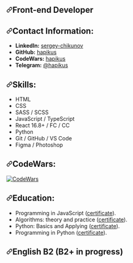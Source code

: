 <div class="Box-body p-4">
  <article class="markdown-body entry-content container-lg f5" itemprop="text">
    <h1 dir="auto">
      <a
        id="user-content-front-end-developer"
        class="anchor"
        aria-hidden="true"
        href="#front-end-developer"
        ><svg
          class="octicon octicon-link"
          viewBox="0 0 16 16"
          version="1.1"
          width="16"
          height="16"
          aria-hidden="true"
        >
          <path
            fill-rule="evenodd"
            d="M7.775 3.275a.75.75 0 001.06 1.06l1.25-1.25a2 2 0 112.83 2.83l-2.5 2.5a2 2 0 01-2.83 0 .75.75 0 00-1.06 1.06 3.5 3.5 0 004.95 0l2.5-2.5a3.5 3.5 0 00-4.95-4.95l-1.25 1.25zm-4.69 9.64a2 2 0 010-2.83l2.5-2.5a2 2 0 012.83 0 .75.75 0 001.06-1.06 3.5 3.5 0 00-4.95 0l-2.5 2.5a3.5 3.5 0 004.95 4.95l1.25-1.25a.75.75 0 00-1.06-1.06l-1.25 1.25a2 2 0 01-2.83 0z"
          ></path></svg></a
      >Front-end Developer
    </h1>
    <h2 dir="auto">
      <a
        id="user-content-contact-information"
        class="anchor"
        aria-hidden="true"
        href="#contact-information"
        ><svg
          class="octicon octicon-link"
          viewBox="0 0 16 16"
          version="1.1"
          width="16"
          height="16"
          aria-hidden="true"
        >
          <path
            fill-rule="evenodd"
            d="M7.775 3.275a.75.75 0 001.06 1.06l1.25-1.25a2 2 0 112.83 2.83l-2.5 2.5a2 2 0 01-2.83 0 .75.75 0 00-1.06 1.06 3.5 3.5 0 004.95 0l2.5-2.5a3.5 3.5 0 00-4.95-4.95l-1.25 1.25zm-4.69 9.64a2 2 0 010-2.83l2.5-2.5a2 2 0 012.83 0 .75.75 0 001.06-1.06 3.5 3.5 0 00-4.95 0l-2.5 2.5a3.5 3.5 0 004.95 4.95l1.25-1.25a.75.75 0 00-1.06-1.06l-1.25 1.25a2 2 0 01-2.83 0z"
          ></path></svg></a
      >Contact Information:
    </h2>
    <ul dir="auto">
      <li>
        <strong>LinkedIn:</strong>
        <a
          href="https://www.linkedin.com/in/sergey-chikunov-656946262/"
          rel="nofollow"
          >sergey-chikunov</a
        >
      </li>
      <li>
        <strong>GitHub:</strong>
        <a href="https://github.com/hapikus">hapikus</a>
      </li>
      <li>
        <strong>CodeWars:</strong>
        <a href="https://www.codewars.com/users/hapikus" rel="nofollow"
          >hapikus</a
        >
      </li>
      <li>
        <strong>Telegram:</strong>
        <a href="https://t.me/hapikus" rel="nofollow">@hapikus</a>
      </li>
    </ul>
    <h2 dir="auto">
      <a
        id="user-content-skills"
        class="anchor"
        aria-hidden="true"
        href="#skills"
        ><svg
          class="octicon octicon-link"
          viewBox="0 0 16 16"
          version="1.1"
          width="16"
          height="16"
          aria-hidden="true"
        >
          <path
            fill-rule="evenodd"
            d="M7.775 3.275a.75.75 0 001.06 1.06l1.25-1.25a2 2 0 112.83 2.83l-2.5 2.5a2 2 0 01-2.83 0 .75.75 0 00-1.06 1.06 3.5 3.5 0 004.95 0l2.5-2.5a3.5 3.5 0 00-4.95-4.95l-1.25 1.25zm-4.69 9.64a2 2 0 010-2.83l2.5-2.5a2 2 0 012.83 0 .75.75 0 001.06-1.06 3.5 3.5 0 00-4.95 0l-2.5 2.5a3.5 3.5 0 004.95 4.95l1.25-1.25a.75.75 0 00-1.06-1.06l-1.25 1.25a2 2 0 01-2.83 0z"
          ></path></svg></a
      >Skills:
    </h2>
    <ul dir="auto">
      <li>HTML</li>
      <li>CSS</li>
      <li>SASS / SCSS</li>
      <li>JavaScript / TypeScript</li>
      <li>React 16.8+ / FC / CC</li>
      <li>Python</li>
      <li>Git / GitHub / VS Code</li>
      <li>Figma / Photoshop</li>
    </ul>
    <h2 dir="auto">
      <a
        id="user-content-codewars"
        class="anchor"
        aria-hidden="true"
        href="#codewars"
        ><svg
          class="octicon octicon-link"
          viewBox="0 0 16 16"
          version="1.1"
          width="16"
          height="16"
          aria-hidden="true"
        >
          <path
            fill-rule="evenodd"
            d="M7.775 3.275a.75.75 0 001.06 1.06l1.25-1.25a2 2 0 112.83 2.83l-2.5 2.5a2 2 0 01-2.83 0 .75.75 0 00-1.06 1.06 3.5 3.5 0 004.95 0l2.5-2.5a3.5 3.5 0 00-4.95-4.95l-1.25 1.25zm-4.69 9.64a2 2 0 010-2.83l2.5-2.5a2 2 0 012.83 0 .75.75 0 001.06-1.06 3.5 3.5 0 00-4.95 0l-2.5 2.5a3.5 3.5 0 004.95 4.95l1.25-1.25a.75.75 0 00-1.06-1.06l-1.25 1.25a2 2 0 01-2.83 0z"
          ></path></svg></a
      >CodeWars:
    </h2>
    <p dir="auto">
      <a
        target="_blank"
        rel="noopener noreferrer nofollow"
        href="https://www.codewars.com/users/hapikus/badges/large"
        ><img
          src="https://www.codewars.com/users/hapikus/badges/large"
          alt="CodeWars"
          data-canonical-src="https://www.codewars.com/users/hapikus/badges/large"
          style="max-width: 100%"
      /></a>
    </p>
    <h2 dir="auto">
      <a
        id="user-content-education"
        class="anchor"
        aria-hidden="true"
        href="#education"
        ><svg
          class="octicon octicon-link"
          viewBox="0 0 16 16"
          version="1.1"
          width="16"
          height="16"
          aria-hidden="true"
        >
          <path
            fill-rule="evenodd"
            d="M7.775 3.275a.75.75 0 001.06 1.06l1.25-1.25a2 2 0 112.83 2.83l-2.5 2.5a2 2 0 01-2.83 0 .75.75 0 00-1.06 1.06 3.5 3.5 0 004.95 0l2.5-2.5a3.5 3.5 0 00-4.95-4.95l-1.25 1.25zm-4.69 9.64a2 2 0 010-2.83l2.5-2.5a2 2 0 012.83 0 .75.75 0 001.06-1.06 3.5 3.5 0 00-4.95 0l-2.5 2.5a3.5 3.5 0 004.95 4.95l1.25-1.25a.75.75 0 00-1.06-1.06l-1.25 1.25a2 2 0 01-2.83 0z"
          ></path></svg></a
      >Education:
    </h2>
    <ul dir="auto">
      <li>
        Programming in JavaScript (<a
          href="https://stepik.org/cert/1736186"
          target="_blank"
          >certificate</a
        >).
      </li>
      <li>
        Algorithms: theory and practice (<a
          href="https://stepik.org/cert/924516"
          target="_blank"
          >certificate</a
        >).
      </li>
      <li>
        Python: Basics and Applying (<a
          href="https://stepik.org/cert/901370"
          target="_blank"
          >certificate</a
        >).
      </li>
      <li>
        Programming in Python (<a
          href="https://stepik.org/cert/376748"
          target="_blank"
          >certificate</a
        >).
      </li>
    </ul>
    <h2 dir="auto">
      <a
        id="user-content-english-b1-b1-in-progress"
        class="anchor"
        aria-hidden="true"
        href="#english-b1-b1-in-progress"
        ><svg
          class="octicon octicon-link"
          viewBox="0 0 16 16"
          version="1.1"
          width="16"
          height="16"
          aria-hidden="true"
        >
          <path
            fill-rule="evenodd"
            d="M7.775 3.275a.75.75 0 001.06 1.06l1.25-1.25a2 2 0 112.83 2.83l-2.5 2.5a2 2 0 01-2.83 0 .75.75 0 00-1.06 1.06 3.5 3.5 0 004.95 0l2.5-2.5a3.5 3.5 0 00-4.95-4.95l-1.25 1.25zm-4.69 9.64a2 2 0 010-2.83l2.5-2.5a2 2 0 012.83 0 .75.75 0 001.06-1.06 3.5 3.5 0 00-4.95 0l-2.5 2.5a3.5 3.5 0 004.95 4.95l1.25-1.25a.75.75 0 00-1.06-1.06l-1.25 1.25a2 2 0 01-2.83 0z"
          ></path></svg></a
      >English B2 (B2+ in progress)
    </h2>
    <!-- <ul dir="auto">
      <li>
        <a href="https://www.efset.org/cert/" rel="nofollow"
          >EF SET English Certificate 71/100 (C1 Advanced)</a
        >
      </li>
    </ul> -->
  </article>
</div>
